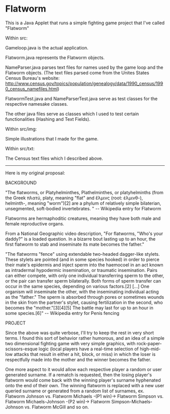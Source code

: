 # Flatworm

This is a Java Applet that runs a simple fighting game project that I've called "Flatworm"

Within src: 

Gameloop.java is the actual application.

Flatworm.java represents the Flatworm objects.

NameParser.java parses text files for names used by the game loop and the Flatworm objects.
(The text files parsed come from the Unites States Census Bureau's website: http://www.census.gov/topics/population/genealogy/data/1990_census/1990_census_namefiles.html)

FlatwormTest.java and NameParserTest.java serve as test classes for the respective namesake classes.

The other java files serve as classes which I used to test certain functionalities (Hashing and Text Fields).

Within src/img:

Simple illustrations that I made for the game.

Within src/txt:

The Census text files which I described above.

----

Here is my original proposal:

BACKGROUND

"The flatworms, or Platyhelminthes, Plathelminthes, or platyhelminths (from the Greek πλατύ, platy, meaning "flat" and ἕλμινς (root: ἑλμινθ-), helminth-, meaning "worm")[2] are a phylum of relatively simple bilaterian, unsegmented, soft-bodied invertebrates. " -- Wikipedia entry for Flatworm

Flatworms are hermaphoditic creatures, meaning they have both male and female reproductive organs.

From a National Geographic video description, "For flatworms, "Who's your daddy?" is a loaded question. In a bizarre bout lasting up to an hour, the first flatworm to stab and inseminate its mate becomes the father."

"The flatworms "fence" using extendable two-headed dagger-like stylets. These stylets are pointed (and in some species hooked) in order to pierce their mate's epidermis and inject sperm into the haemocoel in an act known as intradermal hypodermic insemination, or traumatic insemination. Pairs can either compete, with only one individual transferring sperm to the other, or the pair can transfer sperm bilaterally. Both forms of sperm transfer can occur in the same species, depending on various factors.[2]
[...]
One organism will inseminate the other, with the inseminating individual acting as the "father." The sperm is absorbed through pores or sometimes wounds in the skin from the partner's stylet, causing fertilization in the second, who becomes the "mother."[3][4][5] The battle may last for up to an hour in some species.[6]" -- Wikipedia entry for Penis fencing

PROJECT

Since the above was quite verbose, I'll try to keep the rest in very short terms. I found this sort of behavior rather humorous, and an idea of a simple two dimensional fighting game with very simple graphics, with rock-paper-scissors-esque logic (local players have a real-time selection of high-mid-low attacks that result in either a hit, block, or miss) in which the loser is respectfully made into the mother and the winner becomes the father.

One more aspect to it would allow each respective player a random or user generated surname. If a rematch is requested, then the losing player's flatworm would come back with the winning player's surname hyphenated onto the end of their own. The winning flatworm is replaced with a new user queried surname or generated from a random list of surnames, ex. Flatworm Johnson vs. Flatworm Michaels -(P1 win)-> Flatworm Simpson vs. Flatworm Michaels-Johnson -(P2 win)-> Flatworm Simpson-Michaels-Johnson vs. Flatworm McGill and so on.